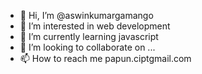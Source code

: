 - 👋 Hi, I’m @aswinkumargamango
- 👀 I’m interested in web development
- 🌱 I’m currently learning javascript
- 💞️ I’m looking to collaborate on ...
- 📫 How to reach me papun.ciptgmail.com

<!---
Aswin104/Aswin104 is a ✨ special ✨ repository because its `README.md` (this file) appears on your GitHub profile.
You can click the Preview link to take a look at your changes.
--->
